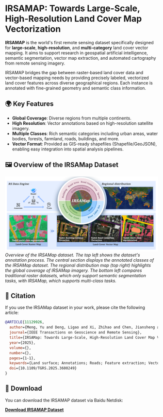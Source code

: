 # IRSAMAP: Towards Large-Scale, High-Resolution Land Cover Map Vectorization

**IRSAMAP** is the world's first remote sensing dataset specifically designed for **large-scale**, **high-resolution**, and **multi-category** land cover vector mapping. It aims to support research in geospatial artificial intelligence, semantic segmentation, vector map extraction, and automated cartography from remote sensing imagery.

IRSAMAP bridges the gap between raster-based land cover data and vector-based mapping needs by providing precisely labeled, vectorized land cover features across diverse geographical regions. Each instance is annotated with fine-grained geometry and semantic class information.

## 🌍 Key Features

* **Global Coverage**: Diverse regions from multiple continents.
* **High Resolution**: Vector annotations based on high-resolution satellite imagery.
* **Multiple Classes**: Rich semantic categories including urban areas, water bodies, forests, farmland, roads, buildings, and more.
* **Vector Format**: Provided as GIS-ready shapefiles (Shapefile/GeoJSON), enabling easy integration into spatial analysis pipelines.

## 🖼 Overview of the IRSAMap Dataset

![IRSAMap Overview](https://github.com/ucas-dlg/IRSAMap/blob/main/irsamap_overview.png)
*Overview of the IRSAMap dataset. The top left shows the dataset's annotation process. The central section displays the annotated classes of the IRSAMap dataset. The regional distribution map (top right) highlights the global coverage of IRSAMap imagery. The bottom left compares traditional raster datasets, which only support semantic segmentation tasks, with IRSAMap, which supports multi-class tasks.*

## 📄 Citation

If you use the IRSAMap dataset in your work, please cite the following article:

```bibtex
@ARTICLE{11129926,
  author={Meng, Yu and Deng, Ligao and Xi, Zhihao and Chen, Jiansheng and Chen, Jingbo and Yue, Anzhi and Liu, Diyou and Li, Kai and Wang, Chenhao and Li, Kaiyu and Deng, Yupeng and Sun, Xian},
  journal={IEEE Transactions on Geoscience and Remote Sensing}, 
  title={IRSAMap: Towards Large-Scale, High-Resolution Land Cover Map Vectorization}, 
  year={2025},
  volume={},
  number={},
  pages={1-1},
  keywords={Land surface; Annotations; Roads; Feature extraction; Vectors; Buildings; Remote sensing; Training; Accuracy; Semantic segmentation; Deep Learning; High-Resolution Remote Sensing; Land Cover; Vector Mapping; Object-Based Modeling},
  doi={10.1109/TGRS.2025.3600249}
}
```

## 🔗 Download

You can download the IRSAMAP dataset via Baidu Netdisk:

[**Download IRSAMAP Dataset**](https://pan.baidu.com/s/1M1Gjjihvtg8yu_MNaIR4Rg?pwd=n3ia)


